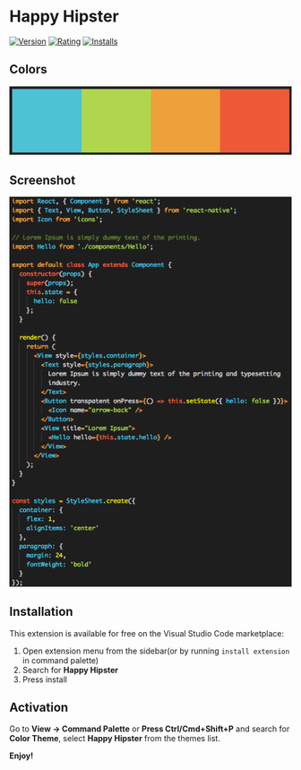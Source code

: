 # Happy Hipster

[![Version](https://vsmarketplacebadge.apphb.com/version/zadvorny.theme-happy-hipster.svg)](https://marketplace.visualstudio.com/items?itemName=zadvorny.theme-happy-hipster)
[![Rating](https://vsmarketplacebadge.apphb.com/rating/zadvorny.theme-happy-hipster.svg)](https://marketplace.visualstudio.com/items?itemName=zadvorny.theme-happy-hipster)
[![Installs](https://vsmarketplacebadge.apphb.com/installs/zadvorny.theme-happy-hipster.svg)](https://marketplace.visualstudio.com/items?itemName=zadvorny.theme-happy-hipster)

## Colors

![happy hipster theme screenshot](https://raw.githubusercontent.com/vladzadvorny/theme-happy-hipster/master/images/colors.png)

## Screenshot

![happy hipster theme screenshot](https://raw.githubusercontent.com/vladzadvorny/theme-happy-hipster/master/images/screenshot.png)

## Installation

This extension is available for free on the Visual Studio Code marketplace:

1. Open extension menu from the sidebar(or by running `install extension` in command palette)
2. Search for **Happy Hipster**
3. Press install

## Activation

Go to **View -> Command Palette** or **Press Ctrl/Cmd+Shift+P** and search for **Color Theme**,
select **Happy Hipster** from the themes list.

<!-- 
* Split the editor (`Cmd+\` on OSX or `Ctrl+\` on Windows and Linux)
* Toggle preview (`Shift+CMD+V` on OSX or `Shift+Ctrl+V` on Windows and Linux)
* Press `Ctrl+Space` (Windows, Linux) or `Cmd+Space` (OSX) to see a list of Markdown snippets 
vsce publish 2.5.0
-->

**Enjoy!**
